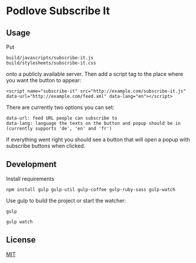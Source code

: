 # Podlove Subscribe It

## Usage

Put

    build/javascripts/subscribe-it.js
    build/stylesheets/subscribe-it.css

onto a publicly available server. Then add a script tag to the place where you want the button to appear:

    <script name="subscribe-it" src="http://example.com/subscribe-it.js" data-url="http://example.com/feed.xml" data-lang="en"></script>

There are currently two options you can set:

    data-url: feed URL people can subscribe to
    data-lang: language the texts on the button and popup should be in (currently supports 'de', 'en' and 'fr')

If everything went right you should see a button that will open a popup with subscribe buttons when clicked.

## Development

Install requirements

    npm install gulp gulp-util gulp-coffee gulp-ruby-sass gulp-watch

Use gulp to build the project or start the watcher:

    gulp
    
    gulp watch

## License

[MIT](https://github.com/benzimmer/podlove-subscribe-it/blob/master/LICENSE)